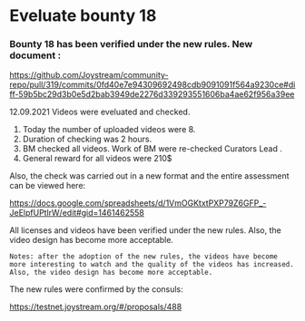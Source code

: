 # Eveluate bounty 18 


### Bounty 18 has been verified under the new rules. New document : 

https://github.com/Joystream/community-repo/pull/319/commits/0fd40e7e94309692498cdb9091091f564a9230ce#diff-59b5bc29d3b0e5d2bab3949de2276d339293551606ba4ae62f956a39ee

12.09.2021 Videos were eveluated and checked.

1. Today the number of uploaded videos were 8.
2. Duration of checking was 2 hours.
3. BM checked all videos. Work of BM were re-checked Curators Lead .
4. General reward for all videos were 210$

Also, the check was carried out in a new format and the entire assessment can be viewed here:

https://docs.google.com/spreadsheets/d/1VmOGKtxtPXP79Z6GFP_-JeElpfUPtlrW/edit#gid=1461462558

All licenses and videos have been verified under the new rules. Also, the video design has become more acceptable.

`Notes: after the adoption of the new rules, the videos have become more interesting to watch and the quality of the videos has increased.
Also, the video design has become more acceptable. `

The new rules were confirmed by the consuls:

https://testnet.joystream.org/#/proposals/488
